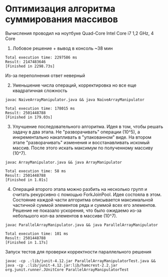 

# Оптимизация алгоритма суммирования массивов

Вычисления проводил на ноутбуке Quad-Core Intel Core i7 1,2 GHz, 4 Core

1) Лобовое решение + вывод в консоль ~38 мин
```
Total execution time: 2297586 ms
Result: 2147483646
[Finished in 2298.73s]
```

Из-за переполнения ответ неверный

2) Уменьшение числа операций, корректировка но все еще квадратичная сложность

```
javac NaiveArrayManipulator.java && java NaiveArrayManipulator
```
```
Total execution time: 178015 ms
Result: 2501448788
[Finished in 179.03s]
```

3) Улучшение последовательного алгоритма. Идея в том, чтобы решать задачу в два этапа. Не "разворачивать" операции (10^5), а инкрементально накапливать в "упакованном" виде. 
На втором этапе "разворачивать" изменения и восстанавливать искомый массив. После этого искать максимум по полученному массиву (10^7).

```
javac ArrayManipulator.java && java ArrayManipulator
``` 

```
Total execution time: 58 ms
Result: 2501448788
[Finished in 1.01s]
```
4) Операций второго этапа можно разбить на несколько групп и считать рекурсивно с помощью ForkJoinPool. Идея состояла в этом. Состояние каждой части алгоритма описывается максимальной частичной суммой элементов ряда и суммой всех его элементов. Решение не показало ускорения, что было ожидаемо из-за небольшого кол-ва элементов в массиве (10^7).

```
javac ParallelArrayManipulator.java && java ParallelArrayManipulator
```
```
Total execution time: 101 ms
Result: 2501448788
[Finished in 1.17s]
```

Запуск тестов для проверки корректности параллельного решения 

```
javac -cp .:lib/junit-4.12.jar ParallelArrayManipulatorTest.java && java -cp .:lib/junit-4.12.jar:lib/hamcrest-2.2.jar org.junit.runner.JUnitCore ParallelArrayManipulatorTest
```



